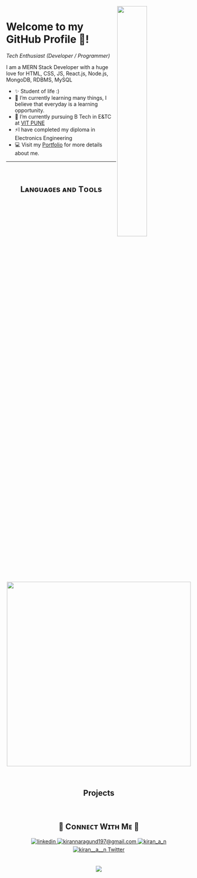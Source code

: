 <div>
  <img align="center" src="">
</div>


<!--Night Owl image-->
<div>
  <img align="right" width="40%" src="https://owlbertsio-resized.s3.amazonaws.com/Popper.psd.full.png">
</div>

<!--Header Name-->
# Welcome to my GitHub Profile 👋! 
*Tech Enthusiast (Developer / Programmer)*
<br /> 

<!--Start Intro-->               
<p align="left">I am a MERN Stack Developer with a huge love for HTML, CSS, JS, React.js, Node.js, MongoDB, RDBMS, MySQL </p>

- ✨ Student of life :)
- 🌱 I’m currently learning many things, I believe that everyday is a learning opportunity.
- 🔭 I’m currently pursuing B Tech in E&TC at [VIT PUNE](https://www.vit.edu/)
- ⚡I have completed my diploma in Electronics Engineering
- 💻 Visit my [Portfolio](https://kiran1689.github.io) for more details about me.
<!--End Intro-->

<!--Profile Count Badge-->
<p align="left">
  
</p>

---
<br />

<!--Languages and Tools Section-->       
<h2 align="center">Lᴀɴɢᴜᴀɢᴇs ᴀɴᴅ Tᴏᴏʟs</h2> 
<p align="center">
<img width="500px"  src="https://skillicons.dev/icons?i=c,java,py,html,css,js,react,nodejs,express,mongo,mysql,git,vscode"  />
</p>
<br />

<!--Start Intro-->               
<h2 align="center">Projects</h2> 
<p align="center">

</p>
<br />

<!--End Intro-->

<!--Contact Section--> 

<h2 align="center">🤝 Cᴏɴɴᴇᴄᴛ Wɪᴛʜ Mᴇ 🤝 </h2>
<div align="center">
 <a href="https://www.linkedin.com/in/rushikesh-tele-6281b3208/" target="_blank">
<img src=https://img.shields.io/badge/linkedin-%231E77B5.svg?&style=for-the-badge&logo=linkedin&logoColor=white alt=linkedin style="margin-bottom: 5px;" />
</a>
  
<a href="mailto:telerushikesh61@gmail.com" target="_blank">
<img src="https://img.shields.io/badge/Gmail-D14836?style=for-the-badge&logo=gmail&logoColor=white" alt=kirannaragund197@gmail.com mail style="margin-bottom: 5px;" />
</a>

<a href="https://www.instagram.com/its_rishiraj007/" target="_blank">
<img src=https://img.shields.io/badge/Instagram-E4405F?style=for-the-badge&logo=instagram&logoColor=white alt=kiran_a_n Instagram style="margin-bottom: 5px;" />
</a>

<a href="https://x.com/rushikesh_tele" target="_blank">
<img src="https://img.shields.io/badge/Twitter-1DA1F2?style=for-the-badge&logo=twitter&logoColor=white" alt="kiran__a__n Twitter" style="margin-bottom: 5px;" />
</a>
</div>
<br/>

<!--Buy me a coffee-->
<div align="center">
</div>


<!--Footer--> 
<p align="center">
  <img src="https://capsule-render.vercel.app/api?type=waving&color=gradient&height=65&section=footer"/>
</p>

